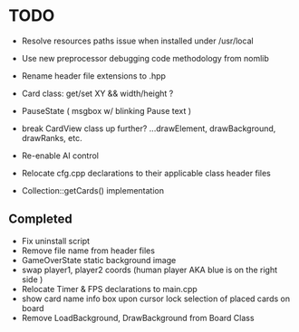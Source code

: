 TODO
====

* Resolve resources paths issue when installed under /usr/local
* Use new preprocessor debugging code methodology from nomlib

* Rename header file extensions to .hpp
* Card class: get/set XY && width/height ?
* PauseState ( msgbox w/ blinking Pause text )
* break CardView class up further? ...drawElement, drawBackground, drawRanks, etc.
* Re-enable AI control
* Relocate cfg.cpp declarations to their applicable class header files
* Collection::getCards() implementation

Completed
---------

* Fix uninstall script
* Remove file name from header files
* GameOverState static background image
* swap player1, player2 coords (human player AKA blue is on the right side )
* Relocate Timer & FPS declarations to main.cpp
* show card name info box upon cursor lock selection of placed cards on board
* Remove LoadBackground, DrawBackground from Board Class
